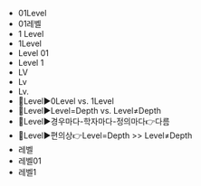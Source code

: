 ﻿- 01Level
- 01레벨
- 1 Level
- 1Level
- Level 01
- Level 1
- LV
- Lv
- Lv.
- 📌Level▶️0Level vs. 1Level
- 📌Level▶️Level=Depth vs. Level≠Depth
- 📌Level▶️경우마다-학자마다-정의마다👉다름
- 📌Level▶️편의상👉Level=Depth >> Level≠Depth
- 레벨
- 레벨01
- 레벨1
